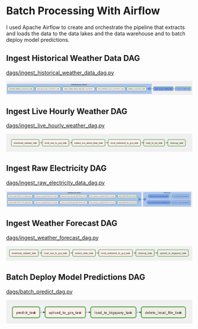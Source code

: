 # Batch Processing With Airflow

I used Apache Airflow to create and orchestrate the pipeline that extracts and loads the data to the data lakes and the data warehouse and to batch deploy model predictions.



## Ingest Historical Weather Data DAG
[dags/ingest_historical_weather_data_dag.py](./dags/ingest_historical_weather_data_dag.py)

![](../img/noaa_dag.PNG)

## Ingest Live Hourly Weather DAG
[dags/ingest_live_hourly_weather_dag.py](./dags/ingest_live_hourly_weather_dag.py)

![](../img/owm_dag.PNG)

## Ingest Raw Electricity DAG
[dags/ingest_raw_electricity_data_dag.py](./dags/ingest_raw_electricity_data_dag.py)

![](../img/eia_dag.PNG)

## Ingest Weather Forecast DAG
[dags/ingest_weather_forecast_dag.py](./dags/ingest_weather_forecast_dag.py)

![](../img/weather_forecast_dag.PNG)

## Batch Deploy Model Predictions DAG
[dags/batch_predict_dag.py](./dags/batch_predict_dag.py)

![](../img/batch_predict_dag.PNG)
